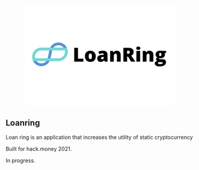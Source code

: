 <p align='center'>
    <img src='./img/logo.png' width=400/>
</p>

## Loanring

Loan ring is an application that increases the utility of static cryptocurrency

Built for hack.money 2021.

In progress.
